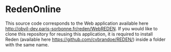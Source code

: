 # RedenOnline

This source code corresponds to the Web application available here http://obvil-dev.paris-sorbonne.fr/reden/WebREDEN. If you would like to clone this repository for reusing this application, it is required to install Reden (available here https://github.com/cvbrandoe/REDEN/) inside a folder with the same name.